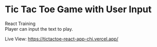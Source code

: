 # Tic Tac Toe Game with User Input
React Training<br/>
Player can input the text to play.

Live View: <a href="https://tictactoe-react-app-chi.vercel.app/">https://tictactoe-react-app-chi.vercel.app/ </a>
